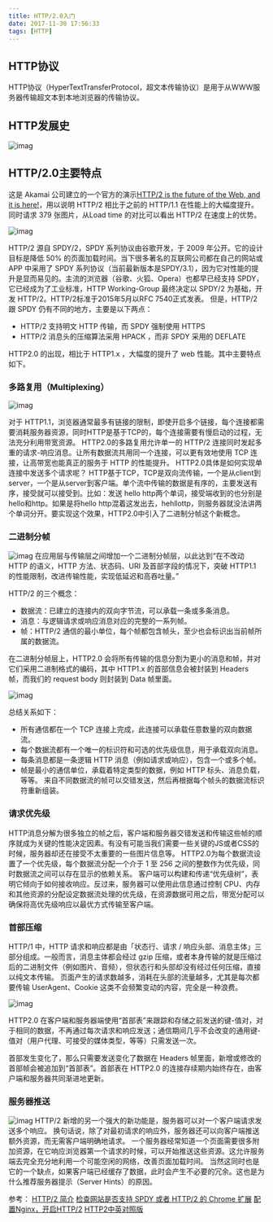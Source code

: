 ```yaml
---
title: HTTP/2.0入门
date: 2017-11-30 17:56:33
tags: [HTTP]
---
```

## HTTP协议

HTTP协议（HyperTextTransferProtocol，超文本传输协议）是用于从WWW服务器传输超文本到本地浏览器的传输协议。

<!-- more -->

## HTTP发展史

![imag](http://mufool.qiniudn.com/http2.0/http21.jpg)

## HTTP/2.0主要特点

这是 Akamai 公司建立的一个官方的演示[HTTP/2 is the future of the Web, and it is here!](https://http2.akamai.com/demo)，用以说明 HTTP/2 相比于之前的 HTTP/1.1 在性能上的大幅度提升。 同时请求 379 张图片，从Load time 的对比可以看出 HTTP/2 在速度上的优势。

![imag](http://mufool.qiniudn.com/http2.0/http22.jpg)

HTTP/2 源自 SPDY/2，SPDY 系列协议由谷歌开发，于 2009 年公开。它的设计目标是降低 50% 的页面加载时间。当下很多著名的互联网公司都在自己的网站或 APP 中采用了 SPDY 系列协议（当前最新版本是SPDY/3.1），因为它对性能的提升是显而易见的。主流的浏览器（谷歌、火狐、Opera）也都早已经支持 SPDY，它已经成为了工业标准，HTTP Working-Group 最终决定以 SPDY/2 为基础，开发 HTTP/2。HTTP/2标准于2015年5月以RFC 7540正式发表。
但是，HTTP/2 跟 SPDY 仍有不同的地方，主要是以下两点：
* HTTP/2 支持明文 HTTP 传输，而 SPDY 强制使用 HTTPS
* HTTP/2 消息头的压缩算法采用 HPACK ，而非 SPDY 采用的 DEFLATE

HTTP2.0 的出现，相比于 HTTP1.x ，大幅度的提升了 web 性能。其中主要特点如下。

### 多路复用（Multiplexing）

![imag](http://mufool.qiniudn.com/http2.0/http23.jpg)

对于 HTTP1.1，浏览器通常最多有链接的限制，即使开启多个链接，每个连接都需要消耗服务器资源，同时HTTP是基于TCP的，每个连接需要有慢启动的过程，无法充分利用带宽资源。
HTTP2.0的多路复用允许单一的 HTTP/2 连接同时发起多重的请求-响应消息。让所有数据流共用同一个连接，可以更有效地使用 TCP 连接，让高带宽也能真正的服务于 HTTP 的性能提升。
HTTP2.0具体是如何实现单连接中发送多个请求呢？
HTTP基于TCP，TCP是双向流传输，一个是从client到server，一个是从server到客户端。单个流中传输的数据是有序的，主要发送有序，接受就可以接受到。比如：发送 hello http两个单词，接受端收到的也分别是hello和http。如果是将hello http混着这发出去，hehllottp，则服务器就没法讲两个单词分开。要实现这个效果，HTTP2.0中引入了二进制分帧这个新概念。

### 二进制分帧

![imag](http://mufool.qiniudn.com/http2.0/http24.jpg)
在应用层与传输层之间增加一个二进制分帧层，以此达到“在不改动 HTTP 的语义，HTTP 方法、状态码、URI 及首部字段的情况下，突破 HTTP1.1 的性能限制，改进传输性能，实现低延迟和高吞吐量。”

HTTP/2 的三个概念：
* 数据流：已建立的连接内的双向字节流，可以承载一条或多条消息。
* 消息：与逻辑请求或响应消息对应的完整的一系列帧。
* 帧：HTTP/2 通信的最小单位，每个帧都包含帧头，至少也会标识出当前帧所属的数据流。

在二进制分帧层上，HTTP2.0 会将所有传输的信息分割为更小的消息和帧，并对它们采用二进制格式的编码，其中 HTTP1.x 的首部信息会被封装到 Headers 帧，而我们的 request body 则封装到 Data 帧里面。

![imag](http://mufool.qiniudn.com/http2.0/http25.jpg)

总结关系如下：
* 所有通信都在一个 TCP 连接上完成，此连接可以承载任意数量的双向数据流。
* 每个数据流都有一个唯一的标识符和可选的优先级信息，用于承载双向消息。
* 每条消息都是一条逻辑 HTTP 消息（例如请求或响应），包含一个或多个帧。
* 帧是最小的通信单位，承载着特定类型的数据，例如 HTTP 标头、消息负载，等等。 来自不同数据流的帧可以交错发送，然后再根据每个帧头的数据流标识符重新组装。

### 请求优先级

HTTP消息分解为很多独立的帧之后，客户端和服务器交错发送和传输这些帧的顺序就成为关键的性能决定因素。有没有可能当我们需要一些关键的JS或者CSS的时候，服务器却还在接受不太重要的一些图片信息等。
HTTP2.0为每个数据流设置了一个优先级，每个数据流分配一个介于 1 至 256 之间的整数作为优先级，同时数据流之间可以存在显示的依赖关系。
客户端可以构建和传递“优先级树”，表明它倾向于如何接收响应。反过来，服务器可以使用此信息通过控制 CPU、内存和其他资源的分配设定数据流处理的优先级，在资源数据可用之后，带宽分配可以确保将高优先级响应以最优方式传输至客户端。

### 首部压缩

HTTP/1 中，HTTP 请求和响应都是由「状态行、请求 / 响应头部、消息主体」三部分组成。一般而言，消息主体都会经过 gzip 压缩，或者本身传输的就是压缩过后的二进制文件（例如图片、音频），但状态行和头部却没有经过任何压缩，直接以纯文本传输。
页面产生的请求数越多，消耗在头部的流量越多，尤其是每次都要传输 UserAgent、Cookie 这类不会频繁变动的内容，完全是一种浪费。

![imag](http://mufool.qiniudn.com/http2.0/http26.jpg)

HTTP2.0 在客户端和服务器端使用“首部表”来跟踪和存储之前发送的键-值对，对于相同的数据，不再通过每次请求和响应发送；通信期间几乎不会改变的通用键-值对（用户代理、可接受的媒体类型，等等）只需发送一次。

首部发生变化了，那么只需要发送变化了数据在 Headers 帧里面，新增或修改的首部帧会被追加到“首部表”。首部表在 HTTP2.0 的连接存续期内始终存在，由客户端和服务器共同渐进地更新。

### 服务器推送

![imag](http://mufool.qiniudn.com/http2.0/http27.jpg)
HTTP/2 新增的另一个强大的新功能是，服务器可以对一个客户端请求发送多个响应。 换句话说，除了对最初请求的响应外，服务器还可以向客户端推送额外资源，而无需客户端明确地请求。
一个服务器经常知道一个页面需要很多附加资源，在它响应浏览器第一个请求的时候，可以开始推送这些资源。这允许服务端去完全充分地利用一个可能空闲的网络，改善页面加载时间。
当然这同时也是它的一个缺点，如果客户端已经缓存了数据，此时会产生不必要的冗余。这也是为什么推荐服务器提示（Server Hints）的原因。

参考：
[HTTP/2 简介](https://developers.google.com/web/fundamentals/performance/http2/?hl=zh-cn)
[检查网站是否支持 SPDY 或者 HTTP/2 的 Chrome 扩展](https://chrome.google.com/webstore/detail/http2-and-spdy-indicator/mpbpobfflnpcgagjijhmgnchggcjblin?hl=zh-CN)
[配置Nginx，开启HTTP/2](https://iyaozhen.com/nginx-http2-conf.html)
[HTTP2中英对照版](https://github.com/fex-team/http2-spec/blob/master/HTTP2%E4%B8%AD%E8%8B%B1%E5%AF%B9%E7%85%A7%E7%89%88(06-29).md)

